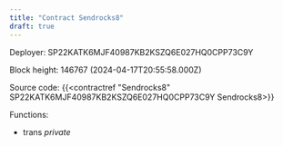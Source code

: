 ```yaml
---
title: "Contract Sendrocks8"
draft: true
---
```

Deployer: SP22KATK6MJF40987KB2KSZQ6E027HQ0CPP73C9Y


 



Block height: 146767 (2024-04-17T20:55:58.000Z)

Source code: {{<contractref "Sendrocks8" SP22KATK6MJF40987KB2KSZQ6E027HQ0CPP73C9Y Sendrocks8>}}

Functions:

* trans _private_
